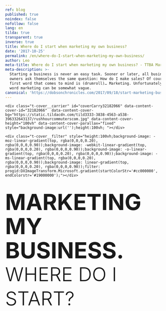 ```yaml
---
ref: blog
published: true
noindex: false
nofollow: false
lang: en
tilda: true
transparent: true
inverse: true
title: Where do I start when marketing my own business?
date: '2017-10-25'
permalink: /en/where-do-I-start-when-marketing-my-own-business/
author: Leo
meta-title: Where do I start when marketing my own business? - TTBA Marketing Blog
meta-description: >-
  Starting a business is never an easy task. Sooner or later, all business
  owners ask themselves the same question: How do I make sales? Of course, the
  first word that comes to mind is (drumroll)… Marketing. Unfortunately, the
  word marketing can be somewhat vague.
canonical: 'https://dobsonchronicles.com/2017/09/18/start-marketing-business/'
---
```

<!--allrecords-->
<div id="allrecords" class="t-records" data-hook="blocks-collection-content-node" data-tilda-project-id="56887" data-tilda-page-id="1586638"  data-tilda-formskey="3456bc1d42b6e0b4ba4a29862ed779d7"  >

<div id="rec32182066" class="r t-rec" style=" " data-animationappear="off" data-record-type="274"   >
<!-- t255 -->
<!-- cover -->
	




<div class="t-cover" id="recorddiv32182066" bgimgfield="img" style="height:100vh; background-image:url('https://static.tildacdn.com/tild3333-3838-4563-a538-396332643137/-/resize/20x/rushhourcommuterscom.jpg');" >

	<div class="t-cover__carrier" id="coverCarry32182066" data-content-cover-id="32182066"  data-content-cover-bg="https://static.tildacdn.com/tild3333-3838-4563-a538-396332643137/rushhourcommuterscom.jpg" data-content-cover-height="100vh" data-content-cover-parallax="fixed"        style="background-image:url('');height:100vh; "></div>
      
    <div class="t-cover__filter" style="height:100vh;background-image: -moz-linear-gradient(top, rgba(0,0,0,0.20), rgba(0,0,0,0.90));background-image: -webkit-linear-gradient(top, rgba(0,0,0,0.20), rgba(0,0,0,0.90));background-image: -o-linear-gradient(top, rgba(0,0,0,0.20), rgba(0,0,0,0.90));background-image: -ms-linear-gradient(top, rgba(0,0,0,0.20), rgba(0,0,0,0.90));background-image: linear-gradient(top, rgba(0,0,0,0.20), rgba(0,0,0,0.90));filter: progid:DXImageTransform.Microsoft.gradient(startColorStr='#cc000000', endColorstr='#19000000');"></div>
  <div class="t255">
  <div class="t-container">
    <div class="t-width t-width_10 t255__mainblock">
        <div class="t-cover__wrapper t-valign_middle" style="height:100vh;"> 
          <div class="t255__wrapper" data-hook-content="covercontent">
                        <h1 class="t255__title t-title t-title_sm t-uppercase t-animate" data-animate-style="fadeinup" data-animate-group="yes" data-animate-order="1" style="text-transform:uppercase;" field="title"><div style="font-size:72px;line-height:78px;" data-customstyle="yes"><strong>marketing my business. </strong><br /><span style="font-size: 62px;"><span style="font-weight: 300;" data-redactor-style="font-weight: 300;">where do i start? </span></span><strong></strong><br /></div></h1>            <span class="space"></span>
          </div>
        </div>
        <div class="t255__userblock">
          <div class="t255__userblock-img t-bgimg t-animate" data-animate-style="fadeinup" data-animate-group="yes" data-animate-order="3" data-animate-delay="0.3" imgfield="img2" data-original="https://static.tildacdn.com/tild3637-3132-4230-b638-653137316461/Leo_profile.png" style="background-image: url('https://static.tildacdn.com/tild3637-3132-4230-b638-653137316461/-/resize/20x/Leo_profile.png');"></div>          <div class="t255__userblock-descr t-descr t-descr_xxs t-animate" data-animate-style="fadeinup" data-animate-group="yes" data-animate-order="4" data-animate-delay="0.3" field="title2">By <strong>Leo Gamayunov</strong><strong><br />President / COO at TTBA Group</strong><strong></strong></div>          <div class="t255__userblock-date t-descr t-descr_xxs t-animate" data-animate-style="fadeinup" data-animate-group="yes" data-animate-order="5" data-animate-delay="0.3" field="descr2">on October 25, 2017</div>        </div>
    </div>
  </div>
  </div>
  

</div>
    
</div>


<div id="rec32182068" class="r t-rec t-rec_pt_0 t-rec_pb_0" style="padding-top:0px;padding-bottom:0px; " data-animationappear="off" data-record-type="449"   >

<!-- T381 -->
<div id="nav32182068marker"></div>
<div id="nav32182068" class="t449   " data-navmarker="nav32182068marker" data-appearoffset="" data-hideoffset="">
    <div class="t449__wrapper ">
      <script type="text/javascript" src="//yastatic.net/share2/share.js" charset="utf-8"></script>
      <div class="t449__share_buttons ya-share2" data-direction="vertical" data-yashareL10n="en" data-services="facebook,twitter"></div>         
    </div>
</div>

</div>


<div id="rec32182070" class="r t-rec t-rec_pt_75 t-rec_pb_60" style="padding-top:75px;padding-bottom:60px;background-color:#ededed; "  data-record-type="127"   data-bg-color="#ededed">
<!-- T119 -->
<div class="t119">
	<div class="t-container ">
	  	<div class="t-col t-col_8 t-prefix_2">
			<div class="t119__preface t-descr t-opacity_70" style="opacity:0.70;" field="text"><div style="font-size:20px;text-align:left;" data-customstyle="yes"><strong></strong>Running a business is never an easy task. Sooner enough, all owners ask themselves the same question: <em>How do I make more sales?</em> <br /><br />Of course, the first word that comes to mind is (drumroll)… Marketing. Unfortunately, the word marketing can be somewhat vague. <br /></div></div>
		</div>
	</div>
</div>
</div>


<div id="rec32182076" class="r t-rec t-rec_pt_0 t-rec_pb_15" style="padding-top:0px;padding-bottom:15px; "  data-record-type="223"   >
<!-- T195 -->
<div class="t195">
  <div class="t-container">
                
      <div class="t-col t-col_4 t-prefix_2">
        <div class="t195__text t-text t-text_md t-animate" data-animate-style="fadeinleft" data-animate-group="yes" data-animate-order="1" field="text"><div style="font-size:18px;" data-customstyle="yes"><br /><br />Social media, search engine optimization, Google Adwords, retargeting, email marketing, the choice can become daunting. It can be hard to understand where each piece of the puzzle fits, and more importantly, when to place each piece.<br /><br /><strong>It is easy to get lost in this marketing noise.<br /></strong><br />At TTBA Group, we believe the key to maximizing your ROI is structuring your marketing budget. Here's how we break down the process for our clients:<br /><strong><br />1. Aim<br />2. Reach<br />3. Acquire<br />4. Warm<br />5. Sell</strong> <br /></div></div>
      </div>
          <div class="t-col t-col_4  t195__imgsection" itemscope itemtype="http://schema.org/ImageObject"><meta itemprop="image" content="https://static.tildacdn.com/tild3135-6533-4335-b831-303034353337/funnel_ttba01.png">        <img class="t195__img t-img t-animate" data-animate-style="fadeinright" data-animate-group="yes" data-animate-order="2" data-animate-delay="0.5" data-tu-max-width="1200" data-tu-max-height="1200" src="https://static.tildacdn.com/tild3135-6533-4335-b831-303034353337/-/empty/funnel_ttba01.png" data-original="https://static.tildacdn.com/tild3135-6533-4335-b831-303034353337/funnel_ttba01.png" imgfield="img"   /><br />        <div class="t195__sectitle t-descr" field="imgtitle" itemprop="name"></div>
        <div class="t195__secdescr t-descr" field="imgdescr" itemprop="description"></div>
      </div>
      </div>
</div>
</div>


<div id="rec32300352" class="r t-rec t-rec_pt_0 t-rec_pb_30" style="padding-top:0px;padding-bottom:30px; "  data-record-type="30"   >
<!-- T015 -->
<div class="t015">
  <div class="t-container t-align_center">
    <div class="t-col t-col_10 t-prefix_1">
            <div class="t015__title t-title t-title_lg" field="title" style="">Example: <br /></div>      <div class="t015__descr t-descr t-descr_xl" field="descr" style="">Say you have a dentistry practice and you want to increase your sales. To boost traffic, you spend $1000 on Google AdWords for $10 per click. Your campaign directs <strong>100</strong> potential customers to your website, and <strong>1</strong> converts into a purchase of services. <br /> <br />While this is a "successful" campaign, your profit margin on the job is only $700. What do you do now? <strong>Our funnel model can guide you to triple your profits: </strong><br /></div>    </div>
  </div>
</div>
</div>


<div id="rec36964148" class="r t-rec t-rec_pt_30 t-rec_pb_15" style="padding-top:30px;padding-bottom:15px; " data-animationappear="off" data-record-type="585"   >

<!-- T585-->
<div class="t585">
  <div class="t-container">
                          <div class="t-col t-col_8 t-prefix_2">
      <div class="t585__accordion">
        <div class="t585__wrapper">
          <div class="t585__header" style=" border-top: 1px solid #eee;">
            <div class="t585__title t-name t-name_xl" field="li_title__1480611048442" style=""><div style="color:#090909;" data-customstyle="yes"><strong>AIM: <br /></strong>Be smart when choosing your audience</div></div>            <div class="t585__icon">
              <div class="t585__lines">
                <svg width="24px" height="24px" viewBox="0 0 24 24" xmlns="http://www.w3.org/2000/svg" xmlns:xlink="http://www.w3.org/1999/xlink">
                  <g stroke="none" stroke-width="1px" fill="none" fill-rule="evenodd" stroke-linecap="square">
                    <g transform="translate(1.000000, 1.000000)" stroke="#222222">
                      <path d="M0,11 L22,11"></path>
                      <path d="M11,0 L11,22"></path>
                    </g>
                  </g>
                </svg>
              </div>
              <div class="t585__circle" style="background-color: transparent;"></div>
            </div>
            <div class="t585__icon t585__icon-hover">
              <div class="t585__lines">
                <svg width="24px" height="24px" viewBox="0 0 24 24" xmlns="http://www.w3.org/2000/svg" xmlns:xlink="http://www.w3.org/1999/xlink">
                  <g stroke="none" stroke-width="1px" fill="none" fill-rule="evenodd" stroke-linecap="square">
                    <g transform="translate(1.000000, 1.000000)" stroke="#222222">
                      <path d="M0,11 L22,11"></path>
                      <path d="M11,0 L11,22"></path>
                    </g>
                  </g>
                </svg>
              </div>
              <div class="t585__circle" style="background-color: #eee;"></div>
            </div>
          </div>
          <div class="t585__content">
            <div class="t585__textwrapper">
                            <div class="t585__text t-descr t-descr_xs" field="li_descr__1480611048442" style="">Understand your potential customer. What are their key deciding factors when making a purchase? What's the first thing they do when they start searching for your product or service?<br /><br />Design your campaign based on the buyer persona. Don't attempt to successfully hit everyone with the same message or the same approach.</div>            </div>
          </div>
        </div>
      </div>
          </div>
                        <div class="t-col t-col_8 t-prefix_2">
      <div class="t585__accordion">
        <div class="t585__wrapper">
          <div class="t585__header" style=" border-top: 1px solid #eee;">
            <div class="t585__title t-name t-name_xl" field="li_title__1480611044356" style=""><div style="color:#090909;" data-customstyle="yes"><strong>REACH: <br /></strong>Use the appropriate channels to reach your demographics.<span class="redactor-invisible-space" style=""><strong></strong></span><br /></div></div>            <div class="t585__icon">
              <div class="t585__lines">
                <svg width="24px" height="24px" viewBox="0 0 24 24" xmlns="http://www.w3.org/2000/svg" xmlns:xlink="http://www.w3.org/1999/xlink">
                  <g stroke="none" stroke-width="1px" fill="none" fill-rule="evenodd" stroke-linecap="square">
                    <g transform="translate(1.000000, 1.000000)" stroke="#222222">
                      <path d="M0,11 L22,11"></path>
                      <path d="M11,0 L11,22"></path>
                    </g>
                  </g>
                </svg>
              </div>
              <div class="t585__circle" style="background-color: transparent;"></div>
            </div>
            <div class="t585__icon t585__icon-hover">
              <div class="t585__lines">
                <svg width="24px" height="24px" viewBox="0 0 24 24" xmlns="http://www.w3.org/2000/svg" xmlns:xlink="http://www.w3.org/1999/xlink">
                  <g stroke="none" stroke-width="1px" fill="none" fill-rule="evenodd" stroke-linecap="square">
                    <g transform="translate(1.000000, 1.000000)" stroke="#222222">
                      <path d="M0,11 L22,11"></path>
                      <path d="M11,0 L11,22"></path>
                    </g>
                  </g>
                </svg>
              </div>
              <div class="t585__circle" style="background-color: #eee;"></div>
            </div>
          </div>
          <div class="t585__content">
            <div class="t585__textwrapper">
                            <div class="t585__text t-descr t-descr_xs" field="li_descr__1480611044356" style="">In the Dentistry case, we use Google AdWords, because most of the potential patients will search for a dentist using Google.<br /><br />Understand what your patients are looking for, and design appealing ads that answer their questions in order to get the best click-through rate.<br /><br />Select keywords that have cheaper costs-per-click (CPC).<br />Confirm that your ad relevance score is 7+ to save on the CPC.<br />Make sure your clicks are at $8.00 by targeting your key groups only on weekends, for example. In this case, you would have 125 clicks at $8.00.</div>            </div>
          </div>
        </div>
      </div>
      <div class="t585__border" style="height: 1px; background-color: #eee;"></div>    </div>
        </div>
</div>

<script type="text/javascript">
    $(document).ready(function(){
        t585_init('36964148');
    });
</script>

</div>


<div id="rec36964160" class="r t-rec t-rec_pt_30 t-rec_pb_15" style="padding-top:30px;padding-bottom:15px; " data-animationappear="off" data-record-type="585"   >

<!-- T585-->
<div class="t585">
  <div class="t-container">
                          <div class="t-col t-col_8 t-prefix_2">
      <div class="t585__accordion">
        <div class="t585__wrapper">
          <div class="t585__header" style=" border-top: 1px solid #eee;">
            <div class="t585__title t-name t-name_xl" field="li_title__1480611048442" style=""><div style="color:#090909;" data-customstyle="yes"><strong>AQUIRE: <br /></strong><strong>Capture leads (phone number, email address, retargeting cookie).</strong></div></div>            <div class="t585__icon">
              <div class="t585__lines">
                <svg width="24px" height="24px" viewBox="0 0 24 24" xmlns="http://www.w3.org/2000/svg" xmlns:xlink="http://www.w3.org/1999/xlink">
                  <g stroke="none" stroke-width="1px" fill="none" fill-rule="evenodd" stroke-linecap="square">
                    <g transform="translate(1.000000, 1.000000)" stroke="#222222">
                      <path d="M0,11 L22,11"></path>
                      <path d="M11,0 L11,22"></path>
                    </g>
                  </g>
                </svg>
              </div>
              <div class="t585__circle" style="background-color: transparent;"></div>
            </div>
            <div class="t585__icon t585__icon-hover">
              <div class="t585__lines">
                <svg width="24px" height="24px" viewBox="0 0 24 24" xmlns="http://www.w3.org/2000/svg" xmlns:xlink="http://www.w3.org/1999/xlink">
                  <g stroke="none" stroke-width="1px" fill="none" fill-rule="evenodd" stroke-linecap="square">
                    <g transform="translate(1.000000, 1.000000)" stroke="#222222">
                      <path d="M0,11 L22,11"></path>
                      <path d="M11,0 L11,22"></path>
                    </g>
                  </g>
                </svg>
              </div>
              <div class="t585__circle" style="background-color: #eee;"></div>
            </div>
          </div>
          <div class="t585__content">
            <div class="t585__textwrapper">
                            <div class="t585__text t-descr t-descr_xs" field="li_descr__1480611048442" style="">Instead of sending 125 potential patients to your website, send them to an appealing landing page that explains, in clear terms, why they should choose your dentistry.<br /><br />Include an "irresistible offer" for teeth whitening (or a complementary inexpensive service).<br /><br />Collect email addresses and phone numbers in return for coupons and discounts.<br /><br />Of the 125 potential patients that landed on your page, you're likely to receive thirty leads for individuals seeking teeth whitening services.</div>            </div>
          </div>
        </div>
      </div>
          </div>
                        <div class="t-col t-col_8 t-prefix_2">
      <div class="t585__accordion">
        <div class="t585__wrapper">
          <div class="t585__header" style=" border-top: 1px solid #eee;">
            <div class="t585__title t-name t-name_xl" field="li_title__1480611044356" style=""><div style="color:#090909;" data-customstyle="yes">WARM:<br /><strong>Warm your lead. Don't sell. Instead, educate.</strong><span class="redactor-invisible-space" style=""><strong></strong></span><br /></div></div>            <div class="t585__icon">
              <div class="t585__lines">
                <svg width="24px" height="24px" viewBox="0 0 24 24" xmlns="http://www.w3.org/2000/svg" xmlns:xlink="http://www.w3.org/1999/xlink">
                  <g stroke="none" stroke-width="1px" fill="none" fill-rule="evenodd" stroke-linecap="square">
                    <g transform="translate(1.000000, 1.000000)" stroke="#222222">
                      <path d="M0,11 L22,11"></path>
                      <path d="M11,0 L11,22"></path>
                    </g>
                  </g>
                </svg>
              </div>
              <div class="t585__circle" style="background-color: transparent;"></div>
            </div>
            <div class="t585__icon t585__icon-hover">
              <div class="t585__lines">
                <svg width="24px" height="24px" viewBox="0 0 24 24" xmlns="http://www.w3.org/2000/svg" xmlns:xlink="http://www.w3.org/1999/xlink">
                  <g stroke="none" stroke-width="1px" fill="none" fill-rule="evenodd" stroke-linecap="square">
                    <g transform="translate(1.000000, 1.000000)" stroke="#222222">
                      <path d="M0,11 L22,11"></path>
                      <path d="M11,0 L11,22"></path>
                    </g>
                  </g>
                </svg>
              </div>
              <div class="t585__circle" style="background-color: #eee;"></div>
            </div>
          </div>
          <div class="t585__content">
            <div class="t585__textwrapper">
                            <div class="t585__text t-descr t-descr_xs" field="li_descr__1480611044356" style="">Grow your retargeting audience by installing Facebook pixel on your landing page.<br /><br />Use behavior-based retargeting when running your ad campaigns on Facebook, Google, or any other ad services.<br /><br />When using Facebook, segment the visitors that reached your landing page. Highlight your expertise by sharing "knowledge" videos or blog posts. Give them the opportunity to understand your value over the competition.<br /><br />Your goal is to be memorable enough that they contact you when they need a dentist.<br /><br />Don't let your leads go cold. Follow up with them in three days and invite them for a discounted service or a free consultation.</div>            </div>
          </div>
        </div>
      </div>
      <div class="t585__border" style="height: 1px; background-color: #eee;"></div>    </div>
        </div>
</div>

<script type="text/javascript">
    $(document).ready(function(){
        t585_init('36964160');
    });
</script>

</div>


<div id="rec36964166" class="r t-rec t-rec_pt_30 t-rec_pb_60" style="padding-top:30px;padding-bottom:60px; " data-animationappear="off" data-record-type="585"   >

<!-- T585-->
<div class="t585">
  <div class="t-container">
                          <div class="t-col t-col_8 t-prefix_2">
      <div class="t585__accordion">
        <div class="t585__wrapper">
          <div class="t585__header" style=" border-top: 1px solid #eee;">
            <div class="t585__title t-name t-name_xl" field="li_title__1480611048442" style=""><div style="color:#090909;" data-customstyle="yes"><strong>SELL:<br /><strong>Convert your leads to sales.</strong></strong></div></div>            <div class="t585__icon">
              <div class="t585__lines">
                <svg width="24px" height="24px" viewBox="0 0 24 24" xmlns="http://www.w3.org/2000/svg" xmlns:xlink="http://www.w3.org/1999/xlink">
                  <g stroke="none" stroke-width="1px" fill="none" fill-rule="evenodd" stroke-linecap="square">
                    <g transform="translate(1.000000, 1.000000)" stroke="#222222">
                      <path d="M0,11 L22,11"></path>
                      <path d="M11,0 L11,22"></path>
                    </g>
                  </g>
                </svg>
              </div>
              <div class="t585__circle" style="background-color: transparent;"></div>
            </div>
            <div class="t585__icon t585__icon-hover">
              <div class="t585__lines">
                <svg width="24px" height="24px" viewBox="0 0 24 24" xmlns="http://www.w3.org/2000/svg" xmlns:xlink="http://www.w3.org/1999/xlink">
                  <g stroke="none" stroke-width="1px" fill="none" fill-rule="evenodd" stroke-linecap="square">
                    <g transform="translate(1.000000, 1.000000)" stroke="#222222">
                      <path d="M0,11 L22,11"></path>
                      <path d="M11,0 L11,22"></path>
                    </g>
                  </g>
                </svg>
              </div>
              <div class="t585__circle" style="background-color: #eee;"></div>
            </div>
          </div>
          <div class="t585__content">
            <div class="t585__textwrapper">
                            <div class="t585__text t-descr t-descr_xs" field="li_descr__1480611048442" style="">Similar to your previous metrics, you convert one potential client into a paid service.<br /><br />From your thirty leads, three individuals have agreed to receive discounted services, and three have scheduled appointments for a free consultation.<br /><br />Of the three consultations, one is converted to a complementary cleaning through in-person up-sell. Remember, your product must always reflect the value of your brand promise. (Read more about <a href="https://ttbagroup.com/en/the-story-of-a-silly-business-owner/" style="color:#6d5cdb !important;border-bottom-color: #6d5cdb;">why you need to always put your product first.</a>)</div>            </div>
          </div>
        </div>
      </div>
      <div class="t585__border" style="height: 1px; background-color: #eee;"></div>    </div>
        </div>
</div>

<script type="text/javascript">
    $(document).ready(function(){
        t585_init('36964166');
    });
</script>

</div>


<div id="rec32182082" class="r t-rec t-rec_pt_0 t-rec_pb_0" style="padding-top:0px;padding-bottom:0px; "  data-record-type="179"   >
<!-- cover -->
	




<div class="t-cover" id="recorddiv32182082" bgimgfield="img" style="height:90vh; background-image:url('https://static.tildacdn.com/tild6232-3363-4536-b733-366530316161/-/resize/20x/wallpapertrollingsmi.jpg');" >

	<div class="t-cover__carrier" id="coverCarry32182082" data-content-cover-id="32182082"  data-content-cover-bg="https://static.tildacdn.com/tild6232-3363-4536-b733-366530316161/wallpapertrollingsmi.jpg" data-content-cover-height="90vh" data-content-cover-parallax="fixed"        style="background-image:url('');height:90vh; "></div>
      
    <div class="t-cover__filter" style="height:90vh;background-image: -moz-linear-gradient(top, rgba(0,0,0,0.80), rgba(0,0,0,0.70));background-image: -webkit-linear-gradient(top, rgba(0,0,0,0.80), rgba(0,0,0,0.70));background-image: -o-linear-gradient(top, rgba(0,0,0,0.80), rgba(0,0,0,0.70));background-image: -ms-linear-gradient(top, rgba(0,0,0,0.80), rgba(0,0,0,0.70));background-image: linear-gradient(top, rgba(0,0,0,0.80), rgba(0,0,0,0.70));filter: progid:DXImageTransform.Microsoft.gradient(startColorStr='#33000000', endColorstr='#4c000000');"></div>

<!-- T164 -->
<div class="t164">
	<div class="t-container">
		<div class="t-cover__wrapper t-valign_middle" style="height:90vh;">      
          <div class="t-col t-col_8 t-prefix_2 t-align_left">
            <div data-hook-content="covercontent">
            <div class="t164__wrapper">
	          	          	          <div class="t164__descr t-descr t-descr_xxxl" field="descr"><div style="font-size:42px;" data-customstyle="yes">The results:<br /></div></div>	          <div class="t164__text t-text t-text_md" field="text"><div style="font-size:18px;" data-customstyle="yes">Before you optimized your marketing budget, you converted one sale for a $700 profit. <br /> After using the funnel method, you have tripled your revenue from the same 100 clicks. One sale ($700), three discounted complementary sales ($900 or $300 x 3), and one full complementary sale ($500) has increased your profit margin by 300%. <br /> <br />This example shows how much you can accomplish with your $1000 marketing investment simply by utilizing every channel of the funnel effectively. <br /><br />Map your actions accordingly and follow these steps to jumpstart your marketing campaign: <br /><br />1. Build your funnel<br /><br />2. Pick your battle (Do you want to obtain leads, focus on awareness, or launch a warming campaign?)<br /><br />3. Analyze and prioritize your marketing goals (what are your KPI's?)<br /><br />4. Convert your goals into measurable campaigns with an action plan (integrate a discounted "irresistible" offer on your landing page) <br /><br />5. Track the success of your campaigns  <br /></div></div>            </div>
            </div>
          </div>
		</div>
	</div>
</div>

  

</div>
    
</div>


<div id="rec32182084" class="r t-rec t-rec_pt_60 t-rec_pb_15" style="padding-top:60px;padding-bottom:15px;background-color:#ffffff; "  data-record-type="184"   data-bg-color="#ffffff">
<!-- T169 -->
<div class="t169">
  <div class="t-container_100">
    <div class="t-row">
      <div class="t-col_100">
        <div class="t169__text t-title" field="text"><div style="font-size:30px;line-height:40px;text-align:center;color:#444444;" data-customstyle="yes"><span style="font-weight: 300;">I hope you've found this article helpful. I'd love to hear your thoughts and comments.<br />You can always contact me directly at <span style="color: rgb(104, 97, 238);">leo@ttbagroup.com</span>. <br /> <br />Good luck! </span><br /></div></div>
      </div>
    </div>
  </div>
</div>
</div>


<div id="rec32182094" class="r t-rec" style=" " data-animationappear="off" data-record-type="330"   >

<style>
#rec32182094 input::-webkit-input-placeholder {color:#000000; opacity: 0.5;}
#rec32182094 input::-moz-placeholder          {color:#000000; opacity: 0.5;}
#rec32182094 input:-moz-placeholder           {color:#000000; opacity: 0.5;}
#rec32182094 input:-ms-input-placeholder      {color:#000000; opacity: 0.5;}          
#rec32182094 textarea::-webkit-input-placeholder {color:#000000; opacity: 0.5;}
#rec32182094 textarea::-moz-placeholder          {color:#000000; opacity: 0.5;}
#rec32182094 textarea:-moz-placeholder           {color:#000000; opacity: 0.5;}
#rec32182094 textarea:-ms-input-placeholder      {color:#000000; opacity: 0.5;}                    
</style>
<div class="t330">
  <div class="t-popup" data-tooltip-hook="#GrowMyBusiness" >
    <div class="t-popup__close">
      <div class="t-popup__close-wrapper">
      <svg class="t-popup__close-icon" width="23px" height="23px" viewBox="0 0 23 23" version="1.1" xmlns="http://www.w3.org/2000/svg" xmlns:xlink="http://www.w3.org/1999/xlink">
        <g stroke="none" stroke-width="1" fill="#fff" fill-rule="evenodd">
          <rect transform="translate(11.313708, 11.313708) rotate(-45.000000) translate(-11.313708, -11.313708) " x="10.3137085" y="-3.6862915" width="2" height="30"></rect>
          <rect transform="translate(11.313708, 11.313708) rotate(-315.000000) translate(-11.313708, -11.313708) " x="10.3137085" y="-3.6862915" width="2" height="30"></rect>
        </g>
      </svg>
      </div>  
    </div>
    <div class="t-popup__container t-width t-width_6">
        <img class="t330__img t-img" src="https://static.tildacdn.com/tild6632-6531-4531-a564-626639616530/-/empty/ttba_moto.jpg" data-original="https://static.tildacdn.com/tild6632-6531-4531-a564-626639616530/ttba_moto.jpg" imgfield="img" >        <div class="t330__wrapper t-align_center" style=";">
          <div class="t330__title t-title t-title_xxs"><div style="font-size:16px;" data-customstyle="yes"><span style="font-weight: 400;">We always respond in less than 4 hours.<br /><br /></span></div></div>                    <form id="form32182094" name='form32182094' role="form" action='https://forms.tildacdn.com/procces/' method='POST' data-formactiontype="2" data-inputbox=".t330__blockinput"  data-success-url="https://ttbagroup.com/en/request-submitted" class="js-form-proccess " data-tilda-captchakey="">                                        
                                                                  <input type="hidden" name="formservices[]" value="67787a8c45c4f24353fc05cdd55eaa8d" class="js-formaction-services">
                                                      
                                                                                  <div>
                          <div class="js-successbox t330__blockinput-success t-text t-text_xs" style="display:none;">
                                                            Thank You! Your request has been submitted.
                                                      </div>                
                        </div>
                        <div class="t330__input-wrapper">
                                                                              <div class="t330__blockinput">
                              <input type="text" name="email" class="t330__input t-input js-tilda-rule " value="" placeholder="Your Name"  onfocus="this.placeholder = ''" onblur="this.placeholder = 'Your Name'" data-tilda-req="1" data-tilda-rule="email" style="color:#000000; border:1px solid #c9c9c9; background-color:#ffffff; border-radius: 5px; -moz-border-radius: 5px; -webkit-border-radius: 5px;">
                          </div>
                                                                                                        <div class="t330__blockinput">
                              <input type="text" name="name" class="t330__input t-input js-tilda-rule " value="" placeholder="Your Email"  onfocus="this.placeholder = ''" onblur="this.placeholder = 'Your Email'" data-tilda-req="1" data-tilda-rule="none" style="color:#000000; border:1px solid #c9c9c9; background-color:#ffffff; border-radius: 5px; -moz-border-radius: 5px; -webkit-border-radius: 5px;">
                          </div>                
                                                                                                        <div class="t330__blockinput">
                              <input type="text" name="phone" class="t330__input t-input js-tilda-rule " value="" placeholder="Your Phone Number"  onfocus="this.placeholder = ''" onblur="this.placeholder = 'Your Phone Number'" data-tilda-req="1" data-tilda-rule="phone" style="color:#000000; border:1px solid #c9c9c9; background-color:#ffffff; border-radius: 5px; -moz-border-radius: 5px; -webkit-border-radius: 5px;">
                          </div>                                
                                                      
                          
                                                      
                                                                              <div class="t330__blockinput">
                              <textarea name="Whatdoyouwanttodiscuss" class="t330__input t-input js-tilda-rule " placeholder="What do you want to discuss?"  onfocus="this.placeholder = ''" onblur="this.placeholder = 'What do you want to discuss?'"  style="color:#000000; border:1px solid #c9c9c9; background-color:#ffffff; border-radius: 5px; -moz-border-radius: 5px; -webkit-border-radius: 5px;height:68px" rows="2"></textarea>
                          </div>
                                                    <div class="js-errorbox-all t330__blockinput-errorbox" style="display:none;">
                              <div class="t330__blockinput-errors-text t-text t-text_xs">
                                  <p class="t330__blockinput-errors-item js-rule-error js-rule-error-all"></p>
                        		<p class="t330__blockinput-errors-item js-rule-error js-rule-error-req">Required field</p>
                        		<p class="t330__blockinput-errors-item js-rule-error js-rule-error-email">Please correct e-mail address</p>
                        		<p class="t330__blockinput-errors-item js-rule-error js-rule-error-name">Name Wrong. Correct please</p>
                        		<p class="t330__blockinput-errors-item js-rule-error js-rule-error-phone">Please correct phone number</p>
                        		<p class="t330__blockinput-errors-item js-rule-error js-rule-error-string">Please enter letter, number or punctuation symbols.</p>
                              </div>
                          </div>
                            
                          <div class="t330__blockbutton">
                              <button type="submit" class="t330__submit t-submit" style="color:#ffffff;background-color:#ed4b3a;border-radius:5px; -moz-border-radius:5px; -webkit-border-radius:5px;">SEND</button>                          </div>
                         </div> 
          </form>                          
        </div>
      </div>
    </div>
</div>
                            
<style>
@media screen and (max-width: 560px) {
  #rec32182094 .t-popup__container {
    background-color: #fff !important;
  }
}
</style>                            

<script type="text/javascript">
$(document).ready(function(){
  setTimeout(function(){
    t330_initPopup('32182094');
  }, 500);
});
</script>  

                          
</div>


<div id="rec32182096" class="r t-rec t-rec_pt_45 t-rec_pb_45" style="padding-top:45px;padding-bottom:45px; "  data-record-type="132"   >
<div class="t-container_100">
	<div style="position: relative; right: 50%; float: right;">
		<div style="position: relative; z-index: 1; right: -50%;">
			<div style="display: table;">
			<div style="display:table-row; width:auto; clear:both;">
			
						<div id="fb-root"></div>
			
			<script>(function(d, s, id) {
			  var js, fjs = d.getElementsByTagName(s)[0];
			  if (d.getElementById(id)) return;
			  js = d.createElement(s); js.id = id;
			  js.src = "//connect.facebook.net/en_En/sdk.js#xfbml=1&appId=257953674358265&version=v2.0";
			  fjs.parentNode.insertBefore(js, fjs);
			}(document, 'script', 'facebook-jssdk'));</script>
						
						
						<div style="border:0px solid;height:25px; float:left; display:table-column; padding-left:10px; padding-top:4px;">
			<div class="fb-like" data-layout="button_count" data-action="like" data-show-faces="false" data-share="false"></div>
			</div>
			              
						<div style="border:0px solid;height:25px; float:left; display:table-column; padding-left:10px; padding-top:4px;">
			<div class="fb-share-button" data-type="button_count"></div>
			</div>
									
			
			              
            
						<div style="float:left; width:80px; display:table-column; height:25px; border:0px solid; padding-left:10px; padding-top:4px;">
			<a href="https://twitter.com/share" class="twitter-share-button" data-text="Where do I start when marketing my own business? TTBA ">Tweet</a>
			<script>!function(d,s,id){var js,fjs=d.getElementsByTagName(s)[0],p=/^http:/.test(d.location)?'http':'https';if(!d.getElementById(id)){js=d.createElement(s);js.id=id;js.src=p+'://platform.twitter.com/widgets.js';fjs.parentNode.insertBefore(js,fjs);}}(document, 'script', 'twitter-wjs');</script>
			</div>
			              
			</div>
			</div>
		</div>
	</div>
</div>  
</div>


<div id="rec32182098" class="r t-rec t-rec_pt_0 t-rec_pb_0" style="padding-top:0px;padding-bottom:0px; " data-animationappear="off" data-record-type="307"   >
<!-- t278 -->
<!-- cover -->
	




<div class="t-cover" id="recorddiv32182098" bgimgfield="img" style="height:100vh; background-image:url('https://static.tildacdn.com/tild6432-6139-4635-a466-633539363738/-/resize/20x/mtlcityview.jpg');" >

	<div class="t-cover__carrier" id="coverCarry32182098" data-content-cover-id="32182098"  data-content-cover-bg="https://static.tildacdn.com/tild6432-6139-4635-a466-633539363738/mtlcityview.jpg" data-content-cover-height="100vh" data-content-cover-parallax="fixed"        style="background-image:url('');height:100vh; "></div>
      
    <div class="t-cover__filter" style="height:100vh;background-image: -moz-linear-gradient(top, rgba(46,46,46,0.80), rgba(46,46,46,0.80));background-image: -webkit-linear-gradient(top, rgba(46,46,46,0.80), rgba(46,46,46,0.80));background-image: -o-linear-gradient(top, rgba(46,46,46,0.80), rgba(46,46,46,0.80));background-image: -ms-linear-gradient(top, rgba(46,46,46,0.80), rgba(46,46,46,0.80));background-image: linear-gradient(top, rgba(46,46,46,0.80), rgba(46,46,46,0.80));filter: progid:DXImageTransform.Microsoft.gradient(startColorStr='#332e2e2e', endColorstr='#332e2e2e');"></div>
  <div class="t278">
  <div class="t-container ">
    <div class="t-width t-width_6 t278__mainblock">
      <div class="t-cover__wrapper t-valign_middle" style="height:100vh;"> 
        <div class="t278__mainwrapper" data-hook-content="covercontent">
          <div class="t278__title t-title t-title_xs" field="title">Receive marketing and sales insights right in your Inbox.</div>          <div class="t278__descr t-descr t-descr_md" field="descr">We promise we will never spam you.</div>          <form id="form32182098" name='form32182098' role="form" action='https://forms.tildacdn.com/procces/' method='POST' data-formactiontype="2"  data-inputbox=".t278__blockinput"   class="js-form-proccess " data-tilda-captchakey="">                                  
                                                <input type="hidden" name="formservices[]" value="67787a8c45c4f24353fc05cdd55eaa8d" class="js-formaction-services">
                            
                            <div style="position: absolute; left: -5000px;"><input type="text" name="tspecomment" tabindex="-1" value=""></div>
                      
          
                <div class="t278__input-mainblock t-width t-width_6">
          
                  <div class="t278__allert-wrapper">
                    <div class="t278__blockinput-success js-successbox" style="display:none;">
                        <div class="t278__success-icon">
                          <svg width="50px" height="50px" viewBox="0 0 50 50">
                            <g stroke="none" stroke-width="1" fill="none" fill-rule="evenodd">
                              <g fill="#FFFFFF">
                                <path d="M25.0982353,49.2829412 C11.5294118,49.2829412 0.490588235,38.2435294 0.490588235,24.6752941 C0.490588235,11.1064706 11.53,0.0670588235 25.0982353,0.0670588235 C38.6664706,0.0670588235 49.7058824,11.1064706 49.7058824,24.6752941 C49.7058824,38.2441176 38.6664706,49.2829412 25.0982353,49.2829412 L25.0982353,49.2829412 Z M25.0982353,1.83176471 C12.5023529,1.83176471 2.25529412,12.0794118 2.25529412,24.6752941 C2.25529412,37.2705882 12.5023529,47.5182353 25.0982353,47.5182353 C37.6941176,47.5182353 47.9411765,37.2705882 47.9411765,24.6752941 C47.9411765,12.0794118 37.6941176,1.83176471 25.0982353,1.83176471 L25.0982353,1.83176471 Z"></path>
                                <path d="M22.8435294,30.5305882 L18.3958824,26.0829412 C18.0511765,25.7382353 18.0511765,25.18 18.3958824,24.8352941 C18.7405882,24.4905882 19.2988235,24.4905882 19.6435294,24.8352941 L22.8429412,28.0347059 L31.7282353,19.1488235 C32.0729412,18.8041176 32.6311765,18.8041176 32.9758824,19.1488235 C33.3205882,19.4935294 33.3205882,20.0517647 32.9758824,20.3964706 L22.8435294,30.5305882 L22.8435294,30.5305882 Z"></path>
                              </g>
                            </g>
                          </svg>
                        </div>
                        <div class="t278__success-message t-descr t-descr_lg">Your data has been submitted. Thank you!</div>
                    </div>
                  </div>
                  
                  <div class="t278__wrapper">
                                        <div class="t278__blockinput">
                        <input type="text" name="EMAIL" class="t278__input t-input js-tilda-rule " value="" placeholder="Your e-mail" data-tilda-req="1" data-tilda-rule="email" style="color:#000000;  background-color:#ffffff; border-radius: 4px; -moz-border-radius: 4px; -webkit-border-radius: 4px;">
                    </div>
                                                                                <div class="t278__blockinput">
                        <input type="text" name="name" class="t278__input t-input js-tilda-rule " value="" placeholder="Name" data-tilda-req="1" data-tilda-rule="none" style="color:#000000;  background-color:#ffffff; border-radius: 4px; -moz-border-radius: 4px; -webkit-border-radius: 4px;">
                    </div>
                                                            
                                                            
                     
                    <div class="t278__blockinput-errorbox js-errorbox-all" style="display:none;">
                        <div class="t278__blockinput-errors-text t-descr t-descr_xs">
                            <p class="t278__blockinput-errors-item js-rule-error js-rule-error-all"></p>
                        	<p class="t278__blockinput-errors-item js-rule-error js-rule-error-req">Required field</p>
                        	<p class="t278__blockinput-errors-item js-rule-error js-rule-error-email">Please correct e-mail address</p>
                        	<p class="t278__blockinput-errors-item js-rule-error js-rule-error-name">Name Wrong. Correct please</p>
                        	<p class="t278__blockinput-errors-item js-rule-error js-rule-error-phone">Please correct phone number</p>
                        	<p class="t278__blockinput-errors-item js-rule-error js-rule-error-string">Please enter letter, number or punctuation symbols.</p>
                        </div>
                    </div>
                    
                    <div class="t278__blockbutton">
                                                  <button type="submit" class="t-submit" style="color:#ffffff;background-color:#ed4b3a;border-radius:7px; -moz-border-radius:7px; -webkit-border-radius:7px;">SEND ME ONLY INTERESTING CONTENT</button>
                                            </div>
                  </div>
              </div>  
        </form>		                      
        </div>
      </div>
    </div>
  </div>
  </div>
<style>
#rec32182098 input::-webkit-input-placeholder {color:#000000; opacity: 0.5;}
#rec32182098 input::-moz-placeholder          {color:#000000; opacity: 0.5;}
#rec32182098 input:-moz-placeholder           {color:#000000; opacity: 0.5;}
#rec32182098 input:-ms-input-placeholder      {color:#000000; opacity: 0.5;}          
#rec32182098 textarea::-webkit-input-placeholder {color:#000000; opacity: 0.5;}
#rec32182098 textarea::-moz-placeholder          {color:#000000; opacity: 0.5;}
#rec32182098 textarea:-moz-placeholder           {color:#000000; opacity: 0.5;}
#rec32182098 textarea:-ms-input-placeholder      {color:#000000; opacity: 0.5;}                    
</style>
  

</div>
                                            
        
 
</div>

</div>
<!--/allrecords-->
